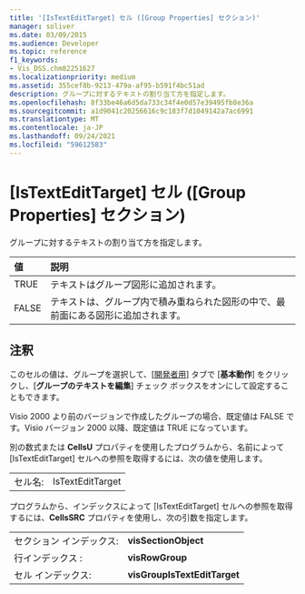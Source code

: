 ```yaml
---
title: '[IsTextEditTarget] セル ([Group Properties] セクション)'
manager: soliver
ms.date: 03/09/2015
ms.audience: Developer
ms.topic: reference
f1_keywords:
- Vis_DSS.chm82251627
ms.localizationpriority: medium
ms.assetid: 355cef8b-9213-479a-af95-b591f4bc51ad
description: グループに対するテキストの割り当て方を指定します。
ms.openlocfilehash: 8f33be46a6d5da733c34f4e0d57e39495fb8e36a
ms.sourcegitcommit: a1d9041c20256616c9c183f7d1049142a7ac6991
ms.translationtype: MT
ms.contentlocale: ja-JP
ms.lasthandoff: 09/24/2021
ms.locfileid: "59612583"
---
```

# <a name="istextedittarget-cell-group-properties-section"></a>[IsTextEditTarget] セル ([Group Properties] セクション)

グループに対するテキストの割り当て方を指定します。
  
|**値**|**説明**|
|:-----|:-----|
|TRUE  <br/> |テキストはグループ図形に追加されます。  <br/> |
|FALSE  <br/> |テキストは、グループ内で積み重ねられた図形の中で、最前面にある図形に追加されます。  <br/> |
   
## <a name="remarks"></a>注釈

このセルの値は、グループを選択して、[[開発者用](run-in-developer-mode-display-the-developer-tab.md)] タブで [**基本動作**] をクリックし、[**グループのテキストを編集**] チェック ボックスをオンにして設定することもできます。 
  
Visio 2000 より前のバージョンで作成したグループの場合、既定値は FALSE です。Visio バージョン 2000 以降、既定値は TRUE になっています。 
  
別の数式または **CellsU** プロパティを使用したプログラムから、名前によって [IsTextEditTarget] セルへの参照を取得するには、次の値を使用します。 
  
|||
|:-----|:-----|
|セル名:  <br/> |IsTextEditTarget  <br/> |
   
プログラムから、インデックスによって [IsTextEditTarget] セルへの参照を取得するには、**CellsSRC** プロパティを使用し、次の引数を指定します。 
  
|||
|:-----|:-----|
|セクション インデックス:  <br/> |**visSectionObject** <br/> |
|行インデックス :  <br/> |**visRowGroup** <br/> |
|セル インデックス:  <br/> |**visGroupIsTextEditTarget** <br/> |
   

